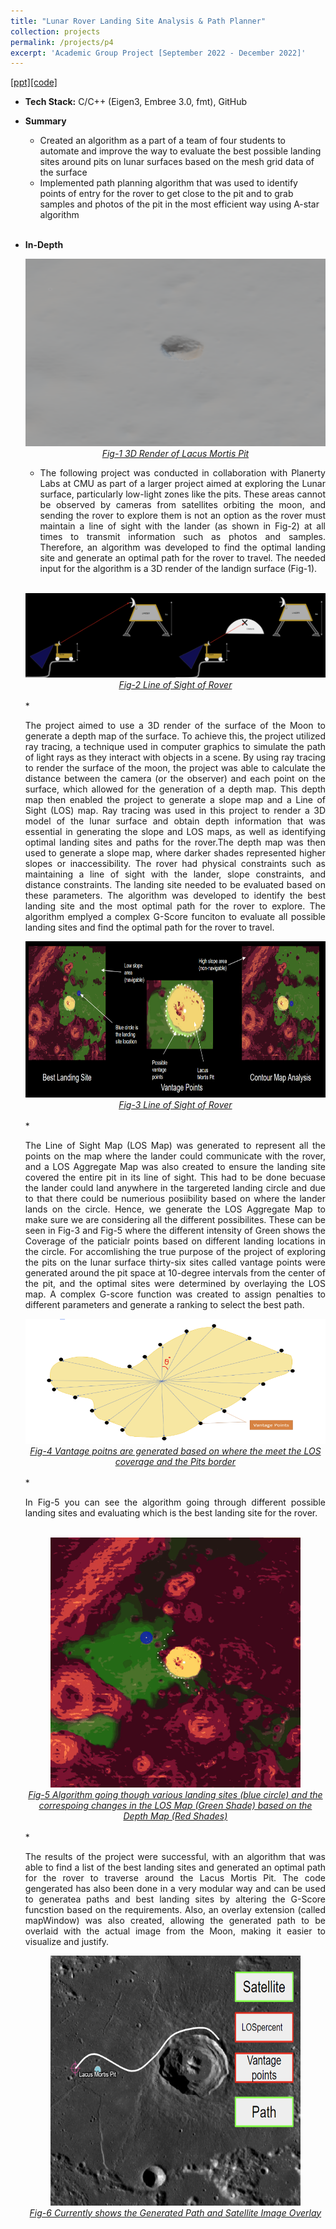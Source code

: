 ```yaml
---
title: "Lunar Rover Landing Site Analysis & Path Planner"
collection: projects
permalink: /projects/p4
excerpt: 'Academic Group Project [September 2022 - December 2022]'
---
```

[[ppt]](https://docs.google.com/presentation/d/14eA6XsbJ2c8gRGJ7MdhdhHJT0oORI3D_/edit?usp=sharing&ouid=114350528429388663351&rtpof=true&sd=true)[[code]](https://github.com/FanFeast/Landing_Site_Navigation_and_Path_Planning)

* <b>Tech Stack:</b> C/C++ (Eigen3, Embree 3.0, fmt), GitHub 
* <b> Summary </b>
  * Created an algorithm as a part of a team of four students to automate and improve the way to evaluate the best possible landing sites around pits on lunar surfaces based on the mesh grid data of the surface
  *  Implemented path planning algorithm that was used to identify points of entry for the rover to get close to the pit and to grab samples and photos of the pit in the most efficient way using A-star algorithm
  <br><br>
* <b> In-Depth </b>
  <div style="text-align:center">
    <img src="/images/Lunar_project_pit_3d.png" alt="PIT" style="width:500px;height:300px;">
  </div>
  <figcaption style="text-align: center;"><u><em>Fig-1 3D Render of Lacus Mortis Pit</em></u></figcaption>
  
  * <p style="text-align: justify;">The following project was conducted in collaboration with Planerty Labs at CMU as part of a larger project aimed at exploring the Lunar surface,     particularly low-light zones like the pits. These areas cannot be observed by cameras from satellites orbiting the moon, and sending the rover to explore   them is not an option as the rover must maintain a line of sight with the lander (as shown in Fig-2) at all times to transmit information such as photos  and samples. Therefore, an algorithm was developed to find the optimal landing site and generate an optimal path for the rover to travel. The needed input  for the algorithm is a 3D render of the landign surface (Fig-1).</p>
  <br>
  <div style="display: flex; flex-direction: row; justify-content: center; align-items: center;">
    <div style="width: 50%; text-align: center;">
      <img src="/images/Lunar_project_LOS1.png" style="width: 100%;" />
    </div>
    <div style="width: 50%; text-align: center;">
      <img src="/images/Lunar_project_LOS2.png" style="width: 100%;" />
    </div>
  </div>
  <figcaption style="text-align: center;"><em><u>Fig-2 Line of Sight of Rover</u></em></figcaption>
  <br>
  * <p style="text-align: justify;">The project aimed to use a 3D render of the surface of the Moon to generate a depth map of the surface. To achieve this, the project utilized ray tracing, a technique used in computer graphics to simulate the path of light rays as they interact with objects in a scene. By using ray tracing to render the surface of the moon, the project was able to calculate the distance between the camera (or the observer) and each point on the surface, which allowed for the generation of a depth map. This depth map then enabled the project to generate a slope map and a Line of Sight (LOS) map. Ray tracing was used in this project to render a 3D model of the lunar surface and obtain depth information that was essential in generating the slope and LOS maps, as well as identifying optimal landing sites and paths for the rover.The depth map was then used to generate a slope map, where darker shades represented higher slopes or inaccessibility. The rover had physical constraints such as maintaining a line of sight with the lander, slope constraints, and distance constraints. The landing site needed to be evaluated based on these parameters. The algorithm was developed to identify the best landing site and the most optimal path for the rover to explore. The algorithm emplyed a complex G-Score funciton to evaluate all possible landing sites and find the optimal path for the rover to travel.</p>

  <div style="text-align:center">
    <img src="/images/Lunar_project_output.png" alt="output" style="width:500px;height:250px;">
  </div>
  <figcaption style="text-align: center;"><em><u>Fig-3 Line of Sight of Rover</u></em></figcaption>
  <br>
  * <p style="text-align: justify;">The Line of Sight Map (LOS Map) was generated to represent all the points on the map where the lander could communicate with the rover, and a LOS Aggregate Map was also created to ensure the landing site covered the entire pit in its line of sight. This had to be done becuase the lander could land anywhere in the targereted landing circle and due to that there could be numerious posiibility based on where the lander lands on the circle. Hence, we generate the LOS Aggregate Map to make sure we are considering all the different possibilites. These can be seen in Fig-3 and Fig-5 where the different intensity of Green shows the Coverage of the paticialr points based on different landing locations in the circle. For accomlishing the true purpose of the project of exploring the pits on the lunar surface thirty-six sites called vantage points were generated around the pit space at 10-degree intervals from the center of the pit, and the optimal sites were determined by overlaying the LOS map. A complex G-score function was created to assign penalties to different parameters and generate a ranking to select the best path.</p>

  <div style="text-align:center">
    <img src="/images/Lunar_project_Vantage_Point_generation.png" alt="Vantage Point Generation" style="width:500px;height:200px;">
  </div>
  <figcaption style="text-align: center;"><u><em>Fig-4 Vantage poitns are generated based on where the meet the LOS coverage and the Pits border</em></u></figcaption>
  <br>
  * <p style="text-align: justify;">In Fig-5 you can see the algorithm going through different possible landing sites and evaluating which is the best landing site for the rover.</p> 
  <br>  
  <div style="text-align:center">
    <img src="/images/Lunar_project_Site_Evaluator_Working.gif" alt="Working" style="width:400px;height:400px;">
  </div>
  <figcaption style="text-align: center;"><u><em>Fig-5 Algorithm going though various landing sites (blue circle) and the 
    correspoing changes in the LOS Map (Green Shade) based on the Depth Map (Red Shades)</em></u></figcaption>
  <br>
  * <p style="text-align: justify;">The results of the project were successful, with an algorithm that was able to find a list of the best landing sites and generated an optimal path for the rover to traverse around the Lacus Mortis Pit. The code gengerated has also been done in a very modular way and can be used to generatea paths and best landing sites by altering the G-Score funcstion based on the requirements. Also, an overlay extension (called mapWindow) was also created, allowing the generated path to be overlaid with the actual image from the Moon, making it easier to visualize and justify.</p>

  <div style="text-align:center">
    <img src="/images/Lunar_project_overlay.png" alt="Overlay" style="width:400px;height:400px;">
  </div>
  <figcaption style="text-align: center;"><u><em>Fig-6 Currently shows the Generated Path and Satellite Image Overlay</em></u></figcaption>
